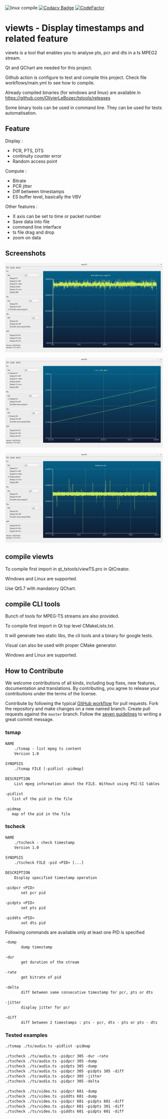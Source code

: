![linux compile](https://github.com/OlivierLeBozec/viewts/workflows/linux%20compile/badge.svg)
[![Codacy Badge](https://api.codacy.com/project/badge/Grade/0fb4b49561494673ad88048db7b17943)](https://app.codacy.com/manual/OlivierLeBozec/viewts?utm_source=github.com&utm_medium=referral&utm_content=OlivierLeBozec/viewts&utm_campaign=Badge_Grade_Dashboard)
[![CodeFactor](https://www.codefactor.io/repository/github/olivierlebozec/viewts/badge/master)](https://www.codefactor.io/repository/github/olivierlebozec/viewts/overview/master)

# viewts - Display timestamps and related feature

viewts is a tool that enables you to analyse pts, pcr and dts in a ts MPEG2 stream.

Qt and QChart are needed for this project.

Github action is configure to test and compile this project. Check file workflows/main.yml to see how to compile.

Already compiled binaries (for windows and linux) are available in <https://github.com/OlivierLeBozec/tstools/releases>

Some binary tools can be used in command line. They can be used for tests automatisation.

## Feature

Display :
*   PCR, PTS, DTS
*   continuity counter error
*   Random access point

Compute :
*   Bitrate
*   PCR jitter
*   Diff between timestamps
*   ES buffer level, basically the VBV

Other features :
*   X axis can be set to time or packet number
*   Save data into file
*   command line interface
*   ts file drag and drop
*   zoom on data

## Screenshots

![alt text](https://github.com/OlivierLeBozec/tstools/blob/master/screenshots/pcrjitter.png)

![alt text](https://github.com/OlivierLeBozec/tstools/blob/master/screenshots/pcrptsdts.png)

![alt text](https://github.com/OlivierLeBozec/tstools/blob/master/screenshots/ptspcr.png)

## compile viewts
To compile first import in qt_tstools/viewTS.pro in QtCreator.

Windows and Linux are supported.

Use Qt5.7 with mandatory QChart.

## compile CLI tools
Bunch of tools for MPEG-TS streams are also provided.

To compile first import in Qt top level CMakeLists.txt.

It will generate two static libs, the cli tools and a binary for google tests.

Visual can also be used with proper CMake generator.

Windows and Linux are supported.

## How to Contribute

We welcome contributions of all kinds, including bug fixes, new features,
documentation and translations. By contributing, you agree to release
your contributions under the terms of the license.

Contribute by following the typical
[GitHub workflow](https://guides.github.com/introduction/flow/index.html)
for pull requests. Fork the repository and make changes on a new named
branch. Create pull requests against the `master` branch. Follow the
[seven guidelines](https://chris.beams.io/posts/git-commit/) to writing a
great commit message.

### tsmap
    NAME
        ./tsmap - list mpeg ts content
        Version 1.0

    SYNOPSIS
        ./tsmap FILE [-pidlist -pidmap]

    DESCRIPTION
        List mpeg information about the FILE. Without using PSI-SI tables

    -pidlist
       list of the pid in the file

    -pidmap
       map of the pid in the file

### tscheck
    NAME
        ./tscheck - check timestamp
        Version 1.0

    SYNOPSIS
        ./tscheck FILE -pid <PID> [...]

    DESCRIPTION
        Display specified timestamp operation

    -pidpcr <PID>
           set pcr pid

    -pidpts <PID>
           set pts pid

    -piddts <PID>
           set dts pid

Following commands are available only at least one PID is specified

    -dump
           dump timestamp

    -dur
           get duration of the stream

    -rate
           get bitrate of pid

    -delta
           diff between same consecutive timestamp for pcr, pts or dts

    -jitter
           display jitter for pcr

    -diff
           diff between 2 timestamps : pts - pcr, dts - pts or pts - dts

### Tested examples
    ./tsmap ./ts/audio.ts -pidlist -pidmap

    ./tscheck ./ts/audio.ts -pidpcr 305 -dur -rate
    ./tscheck ./ts/audio.ts -pidpcr 305 -dump
    ./tscheck ./ts/audio.ts -pidpts 305 -dump
    ./tscheck ./ts/audio.ts -pidpcr 305 -pidpts 305 -diff
    ./tscheck ./ts/audio.ts -pidpcr 305 -jitter
    ./tscheck ./ts/audio.ts -pidpcr 305 -delta

    ./tscheck ./ts/video.ts -pidpcr 601 -dump
    ./tscheck ./ts/video.ts -piddts 601 -dump
    ./tscheck ./ts/video.ts -pidpcr 601 -pidpts 601 -diff
    ./tscheck ./ts/video.ts -pidpcr 601 -pidpts 301 -diff
    ./tscheck ./ts/video.ts -piddts 601 -pidpts 601 -diff
